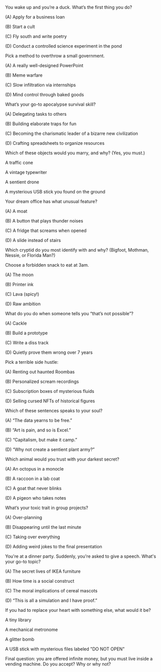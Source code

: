 You wake up and you’re a duck. What’s the first thing you do?

(A) Apply for a business loan

(B) Start a cult

(C) Fly south and write poetry

(D) Conduct a controlled science experiment in the pond

Pick a method to overthrow a small government.

(A) A really well-designed PowerPoint

(B) Meme warfare

(C) Slow infiltration via internships

(D) Mind control through baked goods

What’s your go-to apocalypse survival skill?

(A) Delegating tasks to others

(B) Building elaborate traps for fun

(C) Becoming the charismatic leader of a bizarre new civilization

(D) Crafting spreadsheets to organize resources

Which of these objects would you marry, and why?
(Yes, you must.)

A traffic cone

A vintage typewriter

A sentient drone

A mysterious USB stick you found on the ground

Your dream office has what unusual feature?

(A) A moat

(B) A button that plays thunder noises

(C) A fridge that screams when opened

(D) A slide instead of stairs

Which cryptid do you most identify with and why?
(Bigfoot, Mothman, Nessie, or Florida Man?)

Choose a forbidden snack to eat at 3am.

(A) The moon

(B) Printer ink

(C) Lava (spicy!)

(D) Raw ambition

What do you do when someone tells you “that’s not possible”?

(A) Cackle

(B) Build a prototype

(C) Write a diss track

(D) Quietly prove them wrong over 7 years

Pick a terrible side hustle:

(A) Renting out haunted Roombas

(B) Personalized scream recordings

(C) Subscription boxes of mysterious fluids

(D) Selling cursed NFTs of historical figures

Which of these sentences speaks to your soul?

(A) “The data yearns to be free.”

(B) “Art is pain, and so is Excel.”

(C) “Capitalism, but make it camp.”

(D) “Why not create a sentient plant army?”

Which animal would you trust with your darkest secret?

(A) An octopus in a monocle

(B) A raccoon in a lab coat

(C) A goat that never blinks

(D) A pigeon who takes notes

What’s your toxic trait in group projects?

(A) Over-planning

(B) Disappearing until the last minute

(C) Taking over everything

(D) Adding weird jokes to the final presentation

You're at a dinner party. Suddenly, you're asked to give a speech. What's your go-to topic?

(A) The secret lives of IKEA furniture

(B) How time is a social construct

(C) The moral implications of cereal mascots

(D) “This is all a simulation and I have proof.”

If you had to replace your heart with something else, what would it be?

A tiny library

A mechanical metronome

A glitter bomb

A USB stick with mysterious files labeled "DO NOT OPEN"

Final question: you are offered infinite money, but you must live inside a vending machine. Do you accept? Why or why not?